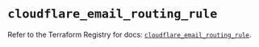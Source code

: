 # `cloudflare_email_routing_rule`

Refer to the Terraform Registry for docs: [`cloudflare_email_routing_rule`](https://registry.terraform.io/providers/cloudflare/cloudflare/4.31.0/docs/resources/email_routing_rule).
